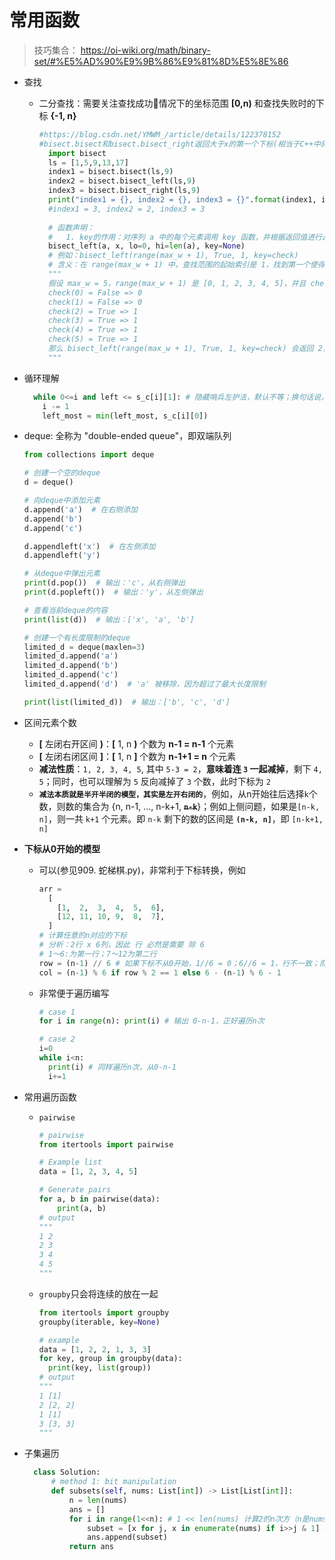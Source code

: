# 常用函数
>技巧集合： https://oi-wiki.org/math/binary-set/#%E5%AD%90%E9%9B%86%E9%81%8D%E5%8E%86

* 查找
  * 二分查找：需要关注查找成功情况下的坐标范围 **[0,n)** 和查找失败时的下标 **{-1, n}**
    ```python
    #https://blog.csdn.net/YMWM_/article/details/122378152
    #bisect.bisect和bisect.bisect_right返回大于x的第一个下标(相当于C++中的upper_bound)，bisect.bisect_left返回大于等于x的第一个下标(相当于C++中的lower_bound)。
      import bisect
      ls = [1,5,9,13,17]
      index1 = bisect.bisect(ls,9)
      index2 = bisect.bisect_left(ls,9)
      index3 = bisect.bisect_right(ls,9)
      print("index1 = {}, index2 = {}, index3 = {}".format(index1, index2, index3))
      #index1 = 3, index2 = 2, index3 = 3
      
      # 函数声明：
      #   1. key的作用：对序列 a 中的每个元素调用 key 函数，并根据返回值进行比较。如果提供了 key，则 x 也会被 key 处理后再进行比较。
      bisect_left(a, x, lo=0, hi=len(a), key=None)
      # 例如：bisect_left(range(max_w + 1), True, 1, key=check)
      # 含义：在 range(max_w + 1) 中，查找范围的起始索引是 1，找到第一个使得 check(w) 返回 True 的权重值 w。
      """
      假设 max_w = 5，range(max_w + 1) 是 [0, 1, 2, 3, 4, 5]，并且 check 函数的返回值如下：
      check(0) = False => 0
      check(1) = False => 0
      check(2) = True => 1
      check(3) = True => 1
      check(4) = True => 1
      check(5) = True => 1
      那么 bisect_left(range(max_w + 1), True, 1, key=check) 会返回 2，因为 2 是第一个使得 check(w) 返回 True 的权重值。
      """
    ```

* 循环理解
  ```python
    while 0<=i and left <= s_c[i][1]: # 隐藏哨兵左护法，默认不等；换句话说，循环一直执行当[0,...]范围内left <= s_c[j][1]成立；而退出循环时，即为不成立left > s_c[j][1]
      i -= 1
      left_most = min(left_most, s_c[i][0])
  ```
* deque: 全称为 "double-ended queue"，即双端队列
  ```python
  from collections import deque

  # 创建一个空的deque
  d = deque()

  # 向deque中添加元素
  d.append('a')  # 在右侧添加
  d.append('b')
  d.append('c')

  d.appendleft('x')  # 在左侧添加
  d.appendleft('y')

  # 从deque中弹出元素
  print(d.pop())  # 输出：'c'，从右侧弹出
  print(d.popleft())  # 输出：'y'，从左侧弹出

  # 查看当前deque的内容
  print(list(d))  # 输出：['x', 'a', 'b']

  # 创建一个有长度限制的deque
  limited_d = deque(maxlen=3)
  limited_d.append('a')
  limited_d.append('b')
  limited_d.append('c')
  limited_d.append('d')  # 'a' 被移除，因为超过了最大长度限制

  print(list(limited_d))  # 输出：['b', 'c', 'd']
  ```
* 区间元素个数
  * **[** 左闭右开区间 **)**：**[** 1, n **)** 个数为 **n-1 = n-1** 个元素
  * **[** 左闭右闭区间 **]**：**[** 1, n **]** 个数为 **n-1+1 = n** 个元素
  * **减法性质**：`1, 2, 3, 4, 5`, 其中 `5-3 = 2`，**意味着连 `3` 一起减掉**，剩下 `4, 5`；同时，也可以理解为 `5` 反向减掉了 `3` 个数，此时下标为 `2`
  * **`减法本质就是半开半闭的模型，其实是左开右闭的`**，例如，从n开始往后选择`k`个数，则数的集合为 {n, n-1, ..., n-k+1, **~~`n-k`~~**}；例如上侧问题，如果是`[n-k, n]`，则一共 `k+1` 个元素。即 `n-k` 剩下的数的区间是 **`(n-k, n]`**，即 `[n-k+1, n]`

* **下标从0开始的模型**
  * 可以(参见909. 蛇梯棋.py)，非常利于下标转换，例如
    ```python
    arr = 
      [
        [1,  2,  3,  4,  5,  6],
        [12, 11, 10, 9,  8,  7],
      ]
    # 计算任意的n对应的下标
    # 分析：2行 x 6列，因此 行 必然是需要 除 6
    # 1～6:为第一行；7～12为第二行
    row = (n-1) // 6 # 如果下标不从0开始，1//6 = 0；6//6 = 1，行不一致；而直接减1，会使得下标从0开始，即行的下标也从0开始，和程序本身所求完美契合
    col = (n-1) % 6 if row % 2 == 1 else 6 - (n-1) % 6 - 1
    ```
  * 非常便于遍历编写 
    ```python
    # case 1
    for i in range(n): print(i) # 输出 0-n-1，正好遍历n次

    # case 2
    i=0
    while i<n: 
      print(i) # 同样遍历n次，从0-n-1
      i+=1 
    ```

* 常用遍历函数
  * `pairwise`
    ```python
    # pairwise
    from itertools import pairwise

    # Example list
    data = [1, 2, 3, 4, 5]

    # Generate pairs
    for a, b in pairwise(data):
        print(a, b)
    # output
    """
    1 2
    2 3
    3 4
    4 5
    """
    ```
  * `groupby`只会将连续的放在一起
    ```python
    from itertools import groupby
    groupby(iterable, key=None)

    # example
    data = [1, 2, 2, 1, 3, 3]
    for key, group in groupby(data):
      print(key, list(group))
    # output
    """
    1 [1]
    2 [2, 2]
    1 [1] 
    3 [3, 3]
    """
    ```
* 子集遍历
  ```python
    class Solution:
        # method 1: bit manipulation
        def subsets(self, nums: List[int]) -> List[List[int]]:
            n = len(nums)
            ans = []
            for i in range(1<<n): # 1 << len(nums) 计算2的n次方（n是nums的长度），即所有子集的数量
                subset = [x for j, x in enumerate(nums) if i>>j & 1] # 和每个数进行比较，如果i的第j位为1，则将nums[j]加入子集
                ans.append(subset)
            return ans
  ```